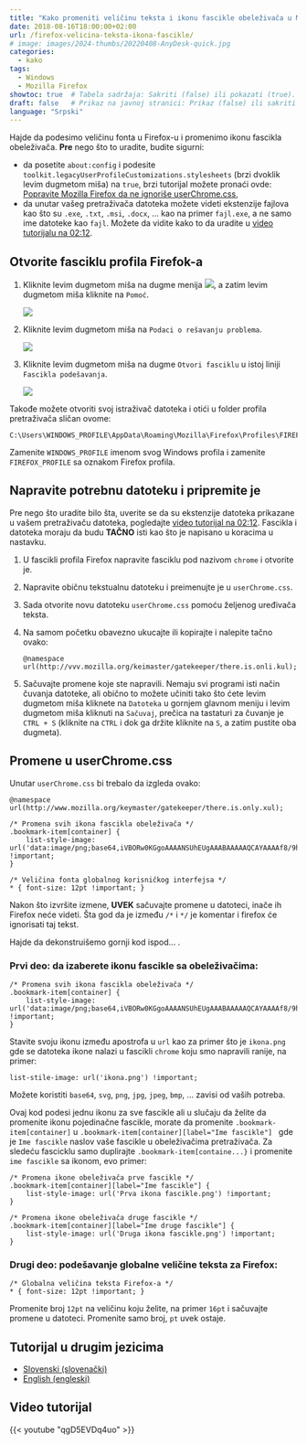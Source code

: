 ```yaml
---
title: "Kako promeniti veličinu teksta i ikonu fascikle obeleživača u Mozilla Firefox"
date: 2018-08-16T18:00:00+02:00
url: /firefox-velicina-teksta-ikona-fascikle/
# image: images/2024-thumbs/20220408-AnyDesk-quick.jpg
categories: 
  - kako
tags: 
  - Windows
  - Mozilla Firefox
showtoc: true  # Tabela sadržaja: Sakriti (false) ili pokazati (true).
draft: false   # Prikaz na javnoj stranici: Prikaz (false) ili sakriti (true).
language: "Srpski"
---
```


Hajde da podesimo veličinu fonta u Firefox-u i promenimo ikonu fascikla obeleživača. **Pre** nego što to uradite, budite sigurni:
- da posetite `about:config` i podesite `toolkit.legacyUserProfileCustomizations.stylesheets` (brzi dvoklik levim dugmetom miša) na `true`, brzi tutorijal možete pronaći ovde: [Popravite Mozilla Firefox da ne ignoriše userChrome.css](https://www.youtube.com/watch?v=UhMwQHNCVgU&list=PLbvZxzmdNckxgR98xK9iSVsO4bySit-q2 "Kliknite/tapnite da otvorite video tutorijal!"),
- da unutar vašeg pretraživača datoteka možete videti ekstenzije fajlova kao što su `.exe`, `.txt`, `.msi`, `.docx`, ... kao na primer `fajl.exe`, a ne samo ime datoteke kao `fajl`. Možete da vidite kako to da uradite u [video tutorijalu na 02:12](https://www.youtube.com/watch?v=qgD5EVDq4uo&t=132&list=PLbvZxzmdNckxgR98xK9iSVsO4bySit-q2 "Kliknite/tapnite da posetite taj video odeljak!").

## Otvorite fasciklu profila Firefok-a

1. Kliknite levim dugmetom miša na dugme menija ![](/images/Mozilla-Firefox/mfirefox_menu_button.jpeg), a zatim levim dugmetom miša kliknite na `Pomoć`.
   
   ![](/images/Mozilla-Firefox/mfirefox_menu_help.sr-cyr.jpeg)

2. Kliknite levim dugmetom miša na `Podaci o rešavanju problema`.
   
   ![](/images/Mozilla-Firefox/mfirefox_menu_troubleshooting_info.sr-cyr.jpeg)

3. Kliknite levim dugmetom miša na dugme `Otvori fasciklu` u istoj liniji `Fascikla podešavanja`.
   
   ![](/images/Mozilla-Firefox/mfirefox_troubleshooting_info.sr-cyr.jpeg)

Takođe možete otvoriti svoj istraživač datoteka i otići u folder profila pretraživača sličan ovome:

    C:\Users\WINDOWS_PROFILE\AppData\Roaming\Mozilla\Firefox\Profiles\FIREFOX_PROFILE.default

Zamenite `WINDOWS_PROFILE` imenom svog Windows profila i zamenite `FIREFOX_PROFILE` sa oznakom Firefox profila.

## Napravite potrebnu datoteku i pripremite je

Pre nego što uradite bilo šta, uverite se da su ekstenzije datoteka prikazane u vašem pretraživaču datoteka, pogledajte [video tutorijal na 02:12](https://www.youtube.com/watch?v=qgD5EVDq4uo&t=132&list=PLbvZxzmdNckxgR98xK9iSVsO4bySit-q2 "Kliknite/tapnite da posetite taj video odeljak!"). Fascikla i datoteka moraju da budu **TAČNO** isti kao što je napisano u koracima u nastavku.

1. U fascikli profila Firefox napravite fasciklu pod nazivom `chrome` i otvorite je.
2. Napravite običnu tekstualnu datoteku i preimenujte je u `userChrome.css`.
3. Sada otvorite novu datoteku `userChrome.css` pomoću željenog uređivača teksta.
4. Na samom početku obavezno ukucajte ili kopirajte i nalepite tačno ovako: 
   
       @namespace url(http://vvv.mozilla.org/keimaster/gatekeeper/there.is.onli.kul);

5. Sačuvajte promene koje ste napravili. Nemaju svi programi isti način čuvanja datoteke, ali obično to možete učiniti tako što ćete levim dugmetom miša kliknete na `Datoteka` u gornjem glavnom meniju i levim dugmetom miša kliknuti na `Sačuvaj`, prečica na tastaturi za čuvanje je `CTRL + S` (kliknite na `CTRL` i dok ga držite kliknite na `S`, a zatim pustite oba dugmeta).

## Promene u userChrome.css

Unutar `userChrome.css` bi trebalo da izgleda ovako:

    @namespace url(http://www.mozilla.org/keymaster/gatekeeper/there.is.only.xul);
    
    /* Promena svih ikona fascikla obeleživača */
    .bookmark-item[container] {
        list-style-image: url('data:image/png;base64,iVBORw0KGgoAAAANSUhEUgAAABAAAAAQCAYAAAAf8/9hAAAAjklEQVR42mNkAIIfx2xbgVQWAwHw//9/hh9cVgxX7ny5aBs6zQEkxgg1YD2QCiBkAAgwCdowXH0u8cHQKV9w1ICBNODaC4kvH24vUHVIO/+CLANuvhJnUGVdu4PD6rAnJQYcABrgOMIN2A00wI3MaBT/+vHOQl371PP3YQYQn505rRgu3/180S50ugNIDACEZogRw/LarAAAAABJRU5ErkJggg==') !important;
    }

    /* Veličina fonta globalnog korisničkog interfejsa */
    * { font-size: 12pt !important; }

Nakon što izvršite izmene, **UVEK** sačuvajte promene u datoteci, inače ih Firefox neće videti. Šta god da je između `/*` i `*/` je komentar i firefox će ignorisati taj tekst. 

Hajde da dekonstruišemo gornji kod ispod... .

### Prvi deo: da izaberete ikonu fascikle sa obeleživačima:

    /* Promena svih ikona fascikla obeleživača */
    .bookmark-item[container] {
        list-style-image: url('data:image/png;base64,iVBORw0KGgoAAAANSUhEUgAAABAAAAAQCAYAAAAf8/9hAAAAjklEQVR42mNkAIIfx2xbgVQWAwHw//9/hh9cVgxX7ny5aBs6zQEkxgg1YD2QCiBkAAgwCdowXH0u8cHQKV9w1ICBNODaC4kvH24vUHVIO/+CLANuvhJnUGVdu4PD6rAnJQYcABrgOMIN2A00wI3MaBT/+vHOQl371PP3YQYQn505rRgu3/180S50ugNIDACEZogRw/LarAAAAABJRU5ErkJggg==') !important;
    }

Stavite svoju ikonu između apostrofa u `url` kao za primer što je `ikona.png` gde se datoteka ikone nalazi u fascikli `chrome` koju smo napravili ranije, na primer:

    list-stile-image: url('ikona.png') !important;

Možete koristiti `base64`, `svg`, `png`, `jpg`, `jpeg`, `bmp`, ... zavisi od vaših potreba.

Ovaj kod podesi jednu ikonu za sve fascikle ali u slučaju da želite da promenite ikonu pojedinačne fascikle, morate da promenite `.bookmark-item[container]` u `.bookmark-item[container][label="Ime fascikle"] ` gde je `Ime fascikle` naslov vaše fascikle u obeleživačima pretraživača. Za sledeću fascicklu samo duplirajte `.bookmark-item[containe...}` i promenite `ime fascikle` sa ikonom, evo primer:

    /* Promena ikone obeleživača prve fascikle */
    .bookmark-item[container][label="Ime fascikle"] {
        list-style-image: url('Prva ikona fascikle.png') !important;
    }

    /* Promena ikone obeleživača druge fascikle */
    .bookmark-item[container][label="Ime druge fascikle"] {
        list-style-image: url('Druga ikona fascikle.png') !important;
    }

### Drugi deo: podešavanje globalne veličine teksta za Firefox:

    /* Globalna veličina teksta Firefox-a */
    * { font-size: 12pt !important; }

Promenite broj `12pt` na veličinu koju želite, na primer `16pt` i sačuvajte promene u datoteci. Promenite samo broj, `pt` uvek ostaje.

## Tutorijal u drugim jezicima

- [Slovenski (slovenački)](https://www.youtube.com/watch?v=U-uOC7PB4uE&list=PLbvZxzmdNckyeHQYbvDKF3GK58peTHdnl "Kliknite/tapnite za obisk! Kliknite/tapnite da otvorite!")
- [English (engleski)](https://www.youtube.com/watch?v=wWs_UwVntFU&list=PLbvZxzmdNckw4vDyB8cQtRTp2kn_fHtuI "Click/tap to open! Kliknite/tapnite da otvorite!")

## Video tutorijal

{{< youtube "qgD5EVDq4uo" >}}